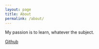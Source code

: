 ```yaml
---
layout: page
title: About
permalink: /about/
---
```

My passion is to learn, whatever the subject.

<a href="https://github.com/florianmainguy">Github</a>